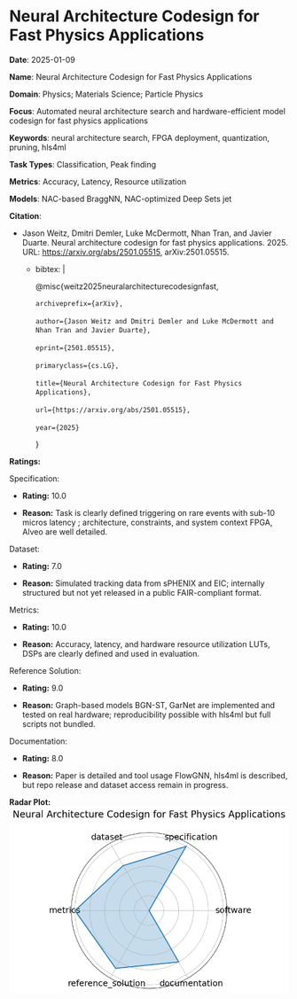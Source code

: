 # Neural Architecture Codesign for Fast Physics Applications


**Date**: 2025-01-09


**Name**: Neural Architecture Codesign for Fast Physics Applications


**Domain**: Physics; Materials Science; Particle Physics


**Focus**: Automated neural architecture search and hardware-efficient model codesign for fast physics applications


**Keywords**: neural architecture search, FPGA deployment, quantization, pruning, hls4ml


**Task Types**: Classification, Peak finding


**Metrics**: Accuracy, Latency, Resource utilization


**Models**: NAC-based BraggNN, NAC-optimized Deep Sets  jet 


**Citation**:


- Jason Weitz, Dmitri Demler, Luke McDermott, Nhan Tran, and Javier Duarte. Neural architecture codesign for fast physics applications. 2025. URL: https://arxiv.org/abs/2501.05515, arXiv:2501.05515.

  - bibtex: |

      @misc{weitz2025neuralarchitecturecodesignfast,

        archiveprefix={arXiv},

        author={Jason Weitz and Dmitri Demler and Luke McDermott and Nhan Tran and Javier Duarte},

        eprint={2501.05515},

        primaryclass={cs.LG},

        title={Neural Architecture Codesign for Fast Physics Applications},

        url={https://arxiv.org/abs/2501.05515},

        year={2025}

      }



**Ratings:**


Specification:


  - **Rating:** 10.0


  - **Reason:** Task is clearly defined  triggering on rare events with sub-10 micros latency ; architecture, constraints, and system context  FPGA, Alveo  are well detailed.


Dataset:


  - **Rating:** 7.0


  - **Reason:** Simulated tracking data from sPHENIX and EIC; internally structured but not yet released in a public FAIR-compliant format.


Metrics:


  - **Rating:** 10.0


  - **Reason:** Accuracy, latency, and hardware resource utilization  LUTs, DSPs  are clearly defined and used in evaluation.


Reference Solution:


  - **Rating:** 9.0


  - **Reason:** Graph-based models  BGN-ST, GarNet  are implemented and tested on real hardware; reproducibility possible with hls4ml but full scripts not bundled.


Documentation:


  - **Rating:** 8.0


  - **Reason:** Paper is detailed and tool usage  FlowGNN, hls4ml  is described, but repo release and dataset access remain in progress.


**Radar Plot:**
 ![Neural Architecture Codesign For Fast Physics Applications radar plot](../../tex/images/neural_architecture_codesign_for_fast_physics_applications_radar.png)